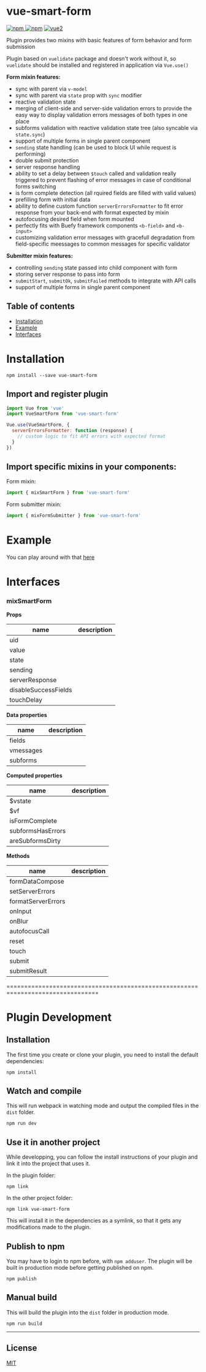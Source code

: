 # vue-smart-form

[![npm](https://img.shields.io/npm/v/vue-smart-form.svg) ![npm](https://img.shields.io/npm/dm/vue-smart-form.svg)](https://www.npmjs.com/package/vue-smart-form)
[![vue2](https://img.shields.io/badge/vue-2.x-brightgreen.svg)](https://vuejs.org/)

Plugin provides two mixins with basic features of form behavior and form submission

Plugin based on `vuelidate` package and doesn't work without it, so `vuelidate` should be installed and registered in application via `Vue.use()`

**Form mixin features:**
- sync with parent via `v-model`
- sync with parent via `state` prop with `sync` modifier
- reactive validation state
- merging of client-side and server-side validation errors to provide the easy way to display validation errors messages of both types in one place
- subforms validation with reactive validation state tree (also syncable via `state.sync`)
- support of multiple forms in single parent component
- `sending` state handling (can be used to block UI while request is performing)
- double submit protection
- server response handling
- ability to set a delay between `$touch` called and validation really triggered to prevent flashing of error messages in case of conditional forms switching
- is form complete detection (all rquired fields are filled with valid values)
- prefilling form with initial data
- ability to define custom function `serverErrorsFormatter` to fit error response from your back-end with format expected by mixin
- autofocusing desired field when form mounted
- perfectly fits with Buefy framework components `<b-field>` and `<b-input>`
- customizing validation error messages with gracefull degradation from field-specific meessages to common messages for specific validator

**Submitter mixin features:**
- controlling `sending` state passed into child component with form
- storing server response to pass into form
- `submitStart`, `submitOk`, `submitFailed` methods to integrate with API calls
- support of multiple forms in single parent component

## Table of contents

- [Installation](#installation)
- [Example](#example)
- [Interfaces](#interfaces)

# Installation

```
npm install --save vue-smart-form
```

## Import and register plugin

```javascript
import Vue from 'vue'
import VueSmartForm from 'vue-smart-form'

Vue.use(VueSmartForm, {
  serverErrorsFormatter: function (response) {
    // custom logic to fit API errors with expected format
  }
})
```

## Import specific mixins in your components:

Form mixin:

```javascript
import { mixSmartForm } from 'vue-smart-form'
```

Form submitter mixin:

```javascript
import { mixFormSubmitter } from 'vue-smart-form'
```

# Example

You can play around with that [here](https://codesandbox.io/s/3yr865plyp)

# Interfaces
### mixSmartForm

**Props**

|name|description|
|----|-----------|
|uid||
|value||
|state||
|sending||
|serverResponse||
|disableSuccessFields||
|touchDelay||

**Data properties**

|name|description|
|----|-----------|
|fields||
|vmessages||
|subforms||

**Computed properties**

|name|description|
|----|-----------|
|$vstate||
|$vf||
|isFormComplete||
|subformsHasErrors||
|areSubformsDirty||

**Methods**

|name|description|
|----|-----------|
|formDataCompose||
|setServerErrors||
|formatServerErrors||
|onInput||
|onBlur||
|autofocusCall||
|reset||
|touch||
|submit||
|submitResult||


================================================================================

# Plugin Development

## Installation

The first time you create or clone your plugin, you need to install the default dependencies:

```
npm install
```

## Watch and compile

This will run webpack in watching mode and output the compiled files in the `dist` folder.

```
npm run dev
```

## Use it in another project

While developping, you can follow the install instructions of your plugin and link it into the project that uses it.

In the plugin folder:

```
npm link
```

In the other project folder:

```
npm link vue-smart-form
```

This will install it in the dependencies as a symlink, so that it gets any modifications made to the plugin.

## Publish to npm

You may have to login to npm before, with `npm adduser`. The plugin will be built in production mode before getting published on npm.

```
npm publish
```

## Manual build

This will build the plugin into the `dist` folder in production mode.

```
npm run build
```

---

## License

[MIT](http://opensource.org/licenses/MIT)
